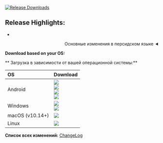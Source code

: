 [![Release Downloads](https://img.shields.io/github/downloads/noa1ms/servruvpn/RELEASE_TAG/total?style=flat-square&logo=github)](https://img.shields.io/github/downloads/noa1ms/servruvpn/RELEASE_TAG/)




**Release Highlights:**
- 
- 


<details markdown=1 dir="rtl">
<summary>Основные изменения в персидском языке</summary>

- 
- 
-
</details>

**Download based on your OS:**

** Загрузка в зависимости от вашей операционной системы:**
<div align=left>
<table>
    <thead align=left>
        <tr>
            <th>OS</th>
            <th>Download</th>
        </tr>
    </thead>
    <tbody align=left>
        <tr>
        <td>Android</td><td>
            <a href="https://github.com/noa1ms/servruvpn/releases/download/RELEASE_TAG/hiddify-android-universal.apk"><img src="https://img.shields.io/badge/APK-Universal-044d29.svg?logo=github"></a><br>
            <a href="https://github.com/noa1ms/servruvpn/releases/download/RELEASE_TAG/hiddify-android-arm64.apk"><img src="https://img.shields.io/badge/APK-ARMv8-168039.svg?logo=github"></a><br>
            <a href="https://github.com/noa1ms/servruvpn/releases/download/RELEASE_TAG/hiddify-android-arm7.apk"><img src="https://img.shields.io/badge/APK-ARMv7-45bf55.svg?logo=github"></a><br>
            <a href="https://github.com/noa1ms/servruvpn/releases/download/RELEASE_TAG/hiddify-android-x86_64.apk"><img src="https://img.shields.io/badge/APK-x64-96ed89.svg?logo=github"></a>
        </td>
        </tr>
        <tr>
            <td>Windows</td>
            <td><a href="https://github.com/noa1ms/servruvpn/releases/download/RELEASE_TAG/hiddify-windows-x64-setup.zip"><img src="https://img.shields.io/badge/Setup-x64-0078d7.svg?logo=github"></a><br>
            <a href="https://github.com/noa1ms/servruvpn/releases/download/RELEASE_TAG/hiddify-windows-x64-portable.zip"><img src="https://img.shields.io/badge/Portable-x64-2d7d9a.svg?logo=github"></a>
        </td>
        </tr>
        <tr>
            <td>macOS (v10.14+)</td>
            <td><a href="https://github.com/noa1ms/servruvpn/releases/latest/download/hiddify-macos-universal.zip"><img src="https://img.shields.io/badge/DMG-Universal-ea005e.svg?logo=github"></a></td>
        </tr>
        <tr>
            <td>Linux</td>
            <td><a href="https://github.com/noa1ms/servruvpn/releases/download/RELEASE_TAG/hiddify-macos-universal.zip"><img src="https://img.shields.io/badge/AppImage-x64-f84e29.svg?logo=github"> </a></td>
        </tr>
    </tbody>
</table>


</div>


<div dir="ltr">
  
**Список всех изменений:** [ChangeLog](https://github.com/noa1ms/servruvpn/blob/main/CHANGELOG.md)


</div>




